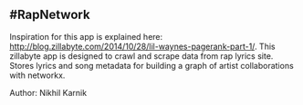 #RapNetwork
---------------
Inspiration for this app is explained here: http://blog.zillabyte.com/2014/10/28/lil-waynes-pagerank-part-1/. This zillabyte app is designed to crawl and scrape data from rap lyrics site. Stores lyrics and song metadata for building a graph of artist collaborations with networkx.

Author: Nikhil Karnik
